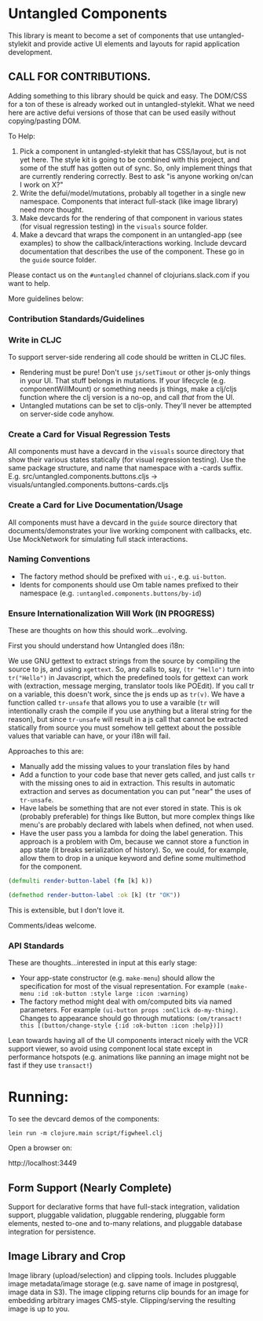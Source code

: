 # Untangled Components

This library is meant to become a set of components that use
untangled-stylekit and provide active UI elements and layouts for rapid application
development.

## CALL FOR CONTRIBUTIONS.

Adding something to this library should be quick and easy. The DOM/CSS 
for a ton of these is already worked out in untangled-stylekit. What we
need here are active defui versions of those that can be used easily 
without copying/pasting DOM.

To Help:

1. Pick a component in untangled-stylekit that has CSS/layout, but is not yet here. The style kit is going to be 
combined with this project, and some of the stuff has gotten out of sync. So, only implement things that are currently
rendering correctly. Best to ask "is anyone working on/can I work on X?"
2. Write the defui/model/mutations, probably all together in a single new namespace.
Components that interact full-stack (like image library) need more thought.
2. Make devcards for the rendering of that component in various states (for
visual regression testing) in the `visuals` source folder.
3. Make a devcard that wraps the component in an untangled-app (see examples)
to show the callback/interactions working. Include devcard documentation that
describes the use of the component. These go in the `guide` source folder.

Please contact us on the `#untangled` channel of clojurians.slack.com if you 
want to help.

More guidelines below:

### Contribution Standards/Guidelines

### Write in CLJC

To support server-side rendering all code should be written in CLJC files. 

- Rendering must be pure! Don't use `js/setTimout` or other js-only things in your UI. That stuff belongs in mutations.
If your lifecycle (e.g. componentWillMount) or something needs js things, make a clj/cljs function where the clj version 
is a no-op, and call *that* from the UI.
- Untangled mutations can be set to cljs-only. They'll never be attempted on server-side code anyhow.

### Create a Card for Visual Regression Tests

All components must have a devcard in the `visuals` source directory that show their various states 
statically (for visual regression testing). Use the same package structure, and name that namespace with a -cards suffix.
E.g. src/untangled.components.buttons.cljs -> visuals/untangled.components.buttons-cards.cljs

### Create a Card for Live Documentation/Usage

All components must have a devcard in the `guide` source directory that documents/demonstrates
your live working component with callbacks, etc. Use MockNetwork for simulating full stack interactions.

### Naming Conventions

- The factory method should be prefixed with `ui-`, e.g. `ui-button`.
- Idents for components should use Om table names prefixed to their namespace (e.g. `:untangled.components.buttons/by-id`)

### Ensure Internationalization Will Work (IN PROGRESS)

These are thoughts on how this should work...evolving.

First you should understand how Untangled does i18n:

We use GNU gettext to extract strings from the source by compiling the source to js, and using `xgettext`. So, any
calls to, say, `(tr "Hello")` turn into `tr("Hello")` in Javascript, which the predefined tools for gettext can work with
(extraction, message merging, translator tools like POEdit). If you call tr on a variable, this doesn't work, since the
js ends up as `tr(v)`. We have a function called `tr-unsafe` that allows you to use a varaible (`tr` will intentionally
crash the compile if you use anything but a literal string for the reason), but since `tr-unsafe` will result in a js call that 
cannot be extracted statically from source you must somehow tell gettext about the possible values that variable can have, 
or your i18n will fail.

Approaches to this are:
- Manually add the missing values to your translation files by hand
- Add a function to your code base that never gets called, and just calls `tr` with the missing ones to aid in extraction.
This results in automatic extraction and serves as documentation you can put "near" the uses of `tr-unsafe`. 
- Have labels be something that are not ever stored in state. This is ok (probably preferable) for things like Button, 
but more complex things like menu's are probably declared with labels when defined, not when used.
- Have the user pass you a lambda for doing the label generation. This approach is a problem with Om, because we cannot 
store a function in app state (it breaks serialization of history). So,
we could, for example, allow them to drop in a unique keyword and define some multimethod for the component.

```clj
(defmulti render-button-label (fn [k] k))

(defmethod render-button-label :ok [k] (tr "OK"))
```

This is extensible, but I don't love it.

Comments/ideas welcome.


### API Standards

These are thoughts...interested in input at this early stage:

- Your app-state constructor (e.g. `make-menu`) should allow the specification for most of the visual representation. For
example `(make-menu :id :ok-button :style large :icon :warning)`
- The factory method might deal with om/computed bits via named parameters. 
For example `(ui-button props :onClick do-my-thing)`. Changes to appearance should go through mutations:
`(om/transact! this [(button/change-style {:id :ok-button :icon :help})])`

Lean towards having all of the UI components interact nicely with the VCR support viewer, so avoid using component
local state except in performance hotspots (e.g. animations like panning an image might not be fast if they use 
`transact!`)

# Running:

To see the devcard demos of the components:

```
lein run -m clojure.main script/figwheel.clj
```

Open a browser on:

http://localhost:3449

## Form Support (Nearly Complete)

Support for declarative forms that have full-stack integration, validation
support, pluggable validation, pluggable rendering, pluggable form elements, 
nested to-one and to-many relations, and pluggable database integration for
persistence.

## Image Library and Crop

Image library (upload/selection) and clipping tools. Includes pluggable
image metadata/image storage (e.g. save name of image in postgresql, image
data in S3). The image clipping returns clip bounds for an image for 
embedding arbitrary images CMS-style. Clipping/serving the resulting
image is up to you.
